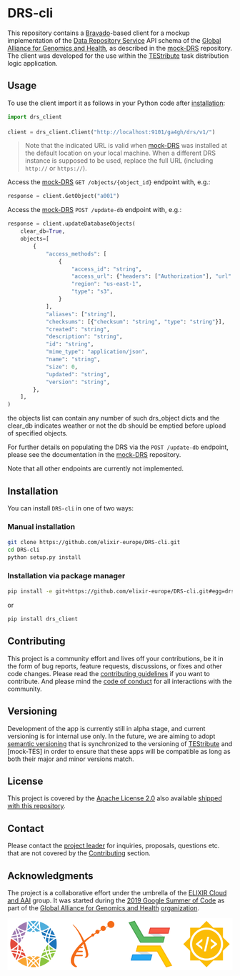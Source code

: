 
# DRS-cli

This repository contains a [Bravado]-based client for a mockup implementation of
the [Data Repository Service] API schema of the [Global Alliance for Genomics
and Health], as described in the [mock-DRS] repository. The client was developed
for the use within the [TEStribute] task distribution logic application.

## Usage

To use the client import it as follows in your Python code after
[installation](#Installation):

```py
import drs_client

client = drs_client.Client("http://localhost:9101/ga4gh/drs/v1/")
```

> Note that the indicated URL is valid when [mock-DRS] was installed at the
> default location on your local machine. When a different DRS instance is
> supposed to be used, replace the full URL (including `http://` or `https://`).

Access the [mock-DRS] `GET /objects/{object_id}` endpoint with, e.g.:

```py
response = client.GetObject("a001")
```

Access the [mock-DRS] `POST /update-db` endpoint with, e.g.:

```py
response = client.updateDatabaseObjects(
    clear_db=True,
    objects=[
        {
            "access_methods": [
                {
                    "access_id": "string",
                    "access_url": {"headers": ["Authorization"], "url": "string"},
                    "region": "us-east-1",
                    "type": "s3",
                }
            ],
            "aliases": ["string"],
            "checksums": [{"checksum": "string", "type": "string"}],
            "created": "string",
            "description": "string",
            "id": "string",
            "mime_type": "application/json",
            "name": "string",
            "size": 0,
            "updated": "string",
            "version": "string",
        },
    ],
)
```
the objects list can contain any number of such drs_object dicts and the clear_db
indicates weather or not the db should be emptied before upload of specified 
objects. 

For further details on populating the DRS via the `POST /update-db` endpoint,
please see the documentation in the [mock-DRS] repository.

Note that all other endpoints are currently not implemented.

## Installation

You can install `DRS-cli` in one of two ways:

### Manual installation

```bash
git clone https://github.com/elixir-europe/DRS-cli.git
cd DRS-cli
python setup.py install
```

### Installation via package manager

```bash
pip install -e git+https://github.com/elixir-europe/DRS-cli.git#egg=drs_client
```
or

```bash
pip install drs_client
```

## Contributing

This project is a community effort and lives off your contributions, be it in
the form of bug reports, feature requests, discussions, or fixes and other code
changes. Please read the [contributing guidelines] if you want to contribute.
And please mind the [code of conduct] for all interactions with the community.

## Versioning

Development of the app is currently still in alpha stage, and current versioning
is for internal use only. In the future, we are aiming to adopt [semantic
versioning] that is synchronized to the versioning of [TEStribute] and
[mock-TES] in order to ensure that these apps will be compatible as long as both
their major and minor versions match.

## License

This project is covered by the [Apache License 2.0] also available [shipped
with this repository](LICENSE).

## Contact

Please contact the [project leader](mailto:alexander.kanitz@sib.swiss) for
inquiries, proposals, questions etc. that are not covered by the
[Contributing](#Contributing) section.

## Acknowledgments

The project is a collaborative effort under the umbrella of the [ELIXIR Cloud
and AAI] group. It was started during the [2019 Google Summer of Code] as part
of the [Global Alliance for Genomics and Health] [organization].

![logo banner]

[Apache License 2.0]: <https://www.apache.org/licenses/LICENSE-2.0>
[2019 Google Summer of Code]: <https://summerofcode.withgoogle.com/projects/#6613336345542656>
[Bravado]: <https://github.com/Yelp/bravado>
[contributing guidelines]: CONTRIBUTING.md
[code of conduct]: CODE_OF_CONDUCT.md
[Data Repository Service]: <https://github.com/ga4gh/data-repository-service-schemas>
[ELIXIR Cloud and AAI]: <https://elixir-europe.github.io/cloud/>
[Global Alliance for Genomics and Health]: <https://www.ga4gh.org/>
[logo banner]: logos/logo-banner.svg
[mock-DRS]: <https://github.com/elixir-europe/mock-DRS>
[organization]: <https://summerofcode.withgoogle.com/organizations/6643588285333504/>
[semantic versioning]:https://semver.org/
[TESTribute]:https://github.com/elixir-europe/TEStribute 
